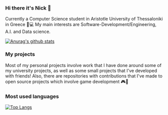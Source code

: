 ### Hi there it's Nick 👋

<!--
**nikopetr/nikopetr** is a ✨ _special_ ✨ repository because its `README.md` (this file) appears on your GitHub profile.

Here are some ideas to get you started:

- 🔭 I’m currently working on ...
- 🌱 I’m currently learning ...
- 👯 I’m looking to collaborate on ...
- 🤔 I’m looking for help with ...
- 💬 Ask me about ...
- 📫 How to reach me: ...
- 😄 Pronouns: ...
- ⚡ Fun fact: ..
-->

Currently a Computer Science student in Aristotle University of Thessaloniki in Greece 📖💻
My main interests are Software-Development/Engineering, A.I. and Data science.

[![Anurag's github stats](https://github-readme-stats.vercel.app/api?username=nikopetr&count_private=true&show_icons=true&theme=vue)](https://github.com/anuraghazra/github-readme-stats)

### My projects
Most of my personal projects involve work that I have done around some of my university projects, as well as some small projects that I've developed with friends!
Also, there are repositories with contributions that I've made to open source projects which involve game development 🎮🎲

### Most used languages
[![Top Langs](https://github-readme-stats.vercel.app/api/top-langs/?username=nikopetr&count_private=true&layout=compact&show_icons=true&theme=vue&exclude_repo=Memory-Game)](https://github.com/anuraghazra/github-readme-stats)


